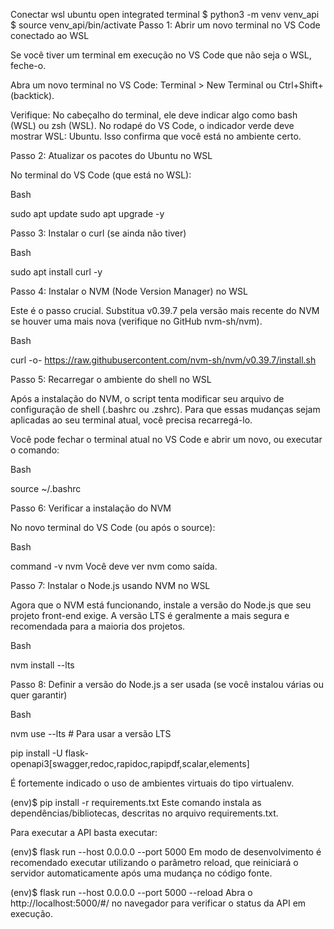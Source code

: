 
Conectar wsl ubuntu
open integrated terminal
$ python3 -m venv venv_api
$ source venv_api/bin/activate
Passo 1: Abrir um novo terminal no VS Code conectado ao WSL

Se você tiver um terminal em execução no VS Code que não seja o WSL, feche-o.

Abra um novo terminal no VS Code: Terminal > New Terminal ou Ctrl+Shift+ (backtick).

Verifique: No cabeçalho do terminal, ele deve indicar algo como bash (WSL) ou zsh (WSL). No rodapé do VS Code, o indicador verde deve mostrar WSL: Ubuntu. Isso confirma que você está no ambiente certo.

Passo 2: Atualizar os pacotes do Ubuntu no WSL

No terminal do VS Code (que está no WSL):

Bash

sudo apt update
sudo apt upgrade -y

Passo 3: Instalar o curl (se ainda não tiver)

Bash

sudo apt install curl -y

Passo 4: Instalar o NVM (Node Version Manager) no WSL

Este é o passo crucial. Substitua v0.39.7 pela versão mais recente do NVM se houver uma mais nova (verifique no GitHub nvm-sh/nvm).

Bash

curl -o- https://raw.githubusercontent.com/nvm-sh/nvm/v0.39.7/install.sh

Passo 5: Recarregar o ambiente do shell no WSL

Após a instalação do NVM, o script tenta modificar seu arquivo de configuração de shell (.bashrc ou .zshrc). Para que essas mudanças sejam aplicadas ao seu terminal atual, você precisa recarregá-lo.

Você pode fechar o terminal atual no VS Code e abrir um novo, ou executar o comando:

Bash

source ~/.bashrc

Passo 6: Verificar a instalação do NVM

No novo terminal do VS Code (ou após o source):

Bash

command -v nvm
Você deve ver nvm como saída.

Passo 7: Instalar o Node.js usando NVM no WSL

Agora que o NVM está funcionando, instale a versão do Node.js que seu projeto front-end exige. A versão LTS é geralmente a mais segura e recomendada para a maioria dos projetos.

Bash

nvm install --lts

Passo 8: Definir a versão do Node.js a ser usada (se você instalou várias ou quer garantir)

Bash

nvm use --lts # Para usar a versão LTS

pip install -U flask-openapi3[swagger,redoc,rapidoc,rapipdf,scalar,elements]







É fortemente indicado o uso de ambientes virtuais do tipo virtualenv.

(env)$ pip install -r requirements.txt
Este comando instala as dependências/bibliotecas, descritas no arquivo requirements.txt.

Para executar a API basta executar:

(env)$ flask run --host 0.0.0.0 --port 5000
Em modo de desenvolvimento é recomendado executar utilizando o parâmetro reload, que reiniciará o servidor automaticamente após uma mudança no código fonte.

(env)$ flask run --host 0.0.0.0 --port 5000 --reload
Abra o http://localhost:5000/#/ no navegador para verificar o status da API em execução.
